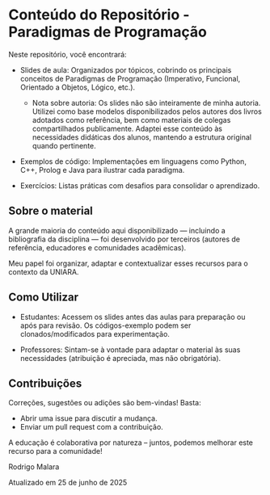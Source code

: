 # Conteúdo do Repositório - Paradigmas de Programação

Neste repositório, você encontrará:

* Slides de aula: Organizados por tópicos, cobrindo os principais conceitos de Paradigmas de Programação (Imperativo, Funcional, Orientado a Objetos, Lógico, etc.).
  * Nota sobre autoria: Os slides não são inteiramente de minha autoria. Utilizei como base modelos disponibilizados pelos autores dos livros adotados como referência, bem como materiais de colegas compartilhados publicamente. Adaptei esse conteúdo às necessidades didáticas dos alunos, mantendo a estrutura original quando pertinente.

* Exemplos de código: Implementações em linguagens como Python, C++, Prolog e Java para ilustrar cada paradigma.

* Exercícios: Listas práticas com desafios para consolidar o aprendizado.

## Sobre o material

A grande maioria do conteúdo aqui disponibilizado — incluindo a bibliografia da disciplina — foi desenvolvido por terceiros (autores de referência, educadores e comunidades acadêmicas).

Meu papel foi organizar, adaptar e contextualizar esses recursos para o contexto da UNIARA.

## Como Utilizar
* Estudantes: Acessem os slides antes das aulas para preparação ou após para revisão. Os códigos-exemplo podem ser clonados/modificados para experimentação.

* Professores: Sintam-se à vontade para adaptar o material às suas necessidades (atribuição é apreciada, mas não obrigatória).

## Contribuições
Correções, sugestões ou adições são bem-vindas! Basta:

* Abrir uma issue para discutir a mudança.
* Enviar um pull request com a contribuição.

A educação é colaborativa por natureza – juntos, podemos melhorar este recurso para a comunidade!

Rodrigo Malara

Atualizado em 25 de junho de 2025